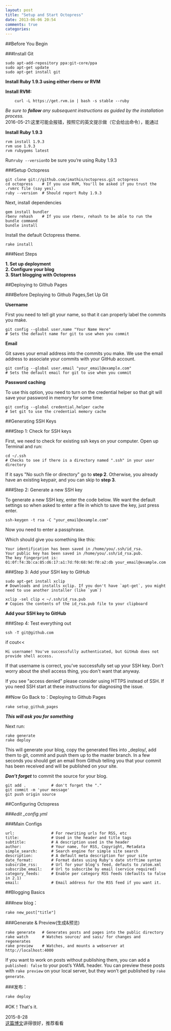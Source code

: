 ```yaml
---
layout: post
title: "Setup and Start Octopress"
date: 2013-06-06 20:54
comments: true
categories: 
---
```

##Before You Begin

###Install Git

	sudo apt-add-repository ppa:git-core/ppa
	sudo apt-get update
	sudo apt-get install git

**Install Ruby 1.9.3 using either rbenv or RVM**  

**Install RVM:**

        curl -L https://get.rvm.io | bash -s stable --ruby

*Be sure to **follow** any subsequent instructions as guided by the installation process.*  
2016-05-21:这里可能会报错，按照它的英文提示做（它会给出命令），能通过  

**Install Ruby 1.9.3**

	rvm install 1.9.3
	rvm use 1.9.3
	rvm rubygems latest

Run`ruby --version`to be sure you’re using Ruby 1.9.3

###Setup Octopress

	git clone git://github.com/imathis/octopress.git octopress
	cd octopress    # If you use RVM, You'll be asked if you trust the .rvmrc file (say yes).
	ruby --version  # Should report Ruby 1.9.3

Next, install dependencies

	gem install bundler
	rbenv rehash    # If you use rbenv, rehash to be able to run the bundle command
	bundle install

Install the default Octopress theme.

	rake install

###Next Steps

**1. Set up deployment**  
**2. Configure your blog**  
**3. Start blogging with Octopress**

##Deploying to Github Pages

###Before Deploying to Github Pages,Set Up Git

**Username**  

First you need to tell git your name, so that it can properly label the commits you make.

	git config --global user.name "Your Name Here"
	# Sets the default name for git to use when you commit

**Email**  

Git saves your email address into the commits you make. We use the email address to associate your commits with your GitHub account.

	git config --global user.email "your_email@example.com"
	# Sets the default email for git to use when you commit

**Password caching**  

To use this option, you need to turn on the credential helper so that git will save your password in memory for some time:

	git config --global credential.helper cache
	# Set git to use the credential memory cache

##Generating SSH Keys

###Step 1: Check for SSH keys  

First, we need to check for existing ssh keys on your computer. Open up Terminal and run:

	cd ~/.ssh
	# Checks to see if there is a directory named ".ssh" in your user directory

If it says "No such file or directory" go to **step 2**. Otherwise, you already have an existing keypair, and you can skip to **step 3**.

###Step 2: Generate a new SSH key  

To generate a new SSH key, enter the code below. We want the default settings so when asked to enter a file in which to save the key, just press enter.

	ssh-keygen -t rsa -C "your_email@example.com"

Now you need to enter a passphrase.  

Which should give you something like this:

	Your identification has been saved in /home/you/.ssh/id_rsa.
	Your public key has been saved in /home/you/.ssh/id_rsa.pub.
	The key fingerprint is:
	01:0f:f4:3b:ca:85:d6:17:a1:7d:f0:68:9d:f0:a2:db your_email@example.com

###Step 3: Add your SSH key to GitHub

	sudo apt-get install xclip
	# Downloads and installs xclip. If you don't have `apt-get`, you might need to use another installer (like `yum`)
	
	xclip -sel clip < ~/.ssh/id_rsa.pub
	# Copies the contents of the id_rsa.pub file to your clipboard

**Add your SSH key to GitHub**	

###Step 4: Test everything out

	ssh -T git@github.com

if cout<<

	Hi username! You've successfully authenticated, but GitHub does not provide shell access.

If that username is correct, you've successfully set up your SSH key. Don't worry about the shell access thing, you don't want that anyway.  

If you see "access denied" please consider using HTTPS instead of SSH. If you need SSH start at these instructions for diagnosing the issue.

##Now Go Back to：Deploying to Github Pages

	rake setup_github_pages

***This will ask you for something***

Next run:

	rake generate
	rake deploy

This will generate your blog, copy the generated files into _deploy/, add them to git, commit and push them up to the master branch. In a few seconds you should get an email from Github telling you that your commit has been received and will be published on your site.

***Don’t forget*** to commit the source for your blog.

	git add .           # don't forget the "."
	git commit -m 'your message'
	git push origin source

##Configuring Octopress

###*edit _config.yml*

###Main Configs

	url:                # For rewriting urls for RSS, etc
	title:              # Used in the header and title tags
	subtitle:           # A description used in the header
	author:             # Your name, for RSS, Copyright, Metadata
	simple_search:      # Search engine for simple site search
	description:        # A default meta description for your site
	date_format:        # Format dates using Ruby's date strftime syntax
	subscribe_rss:      # Url for your blog's feed, defauts to /atom.xml
	subscribe_email:    # Url to subscribe by email (service required)
	category_feeds:     # Enable per category RSS feeds (defaults to false in 2.1)
	email:              # Email address for the RSS feed if you want it.
	
##Blogging Basics

###new blog：

	rake new_post["title"]

###Generate & Preview(生成&预览)

	rake generate   # Generates posts and pages into the public directory
	rake watch      # Watches source/ and sass/ for changes and regenerates
	rake preview    # Watches, and mounts a webserver at http://localhost:4000

If you want to work on posts without publishing them, you can add a `published: false` to your post’s YAML header. You can preview these posts with `rake preview` on your local server, but they won’t get published by `rake generate`.

###发布：

	rake deploy

#OK！That's it.  

2015-8-28  
[这篇博文](http://justcoding.iteye.com/blog/1954645)讲得很好，推荐看看
